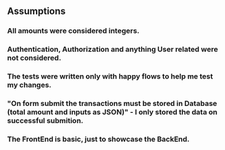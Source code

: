 ## Assumptions

### All amounts were considered integers.
### Authentication, Authorization and anything User related were not considered.
### The tests were written only with happy flows to help me test my changes.
### "On form submit the transactions must be stored in Database (total amount and inputs as JSON)" - I only stored the data on successful submition.
### The FrontEnd is basic, just to showcase the BackEnd.

